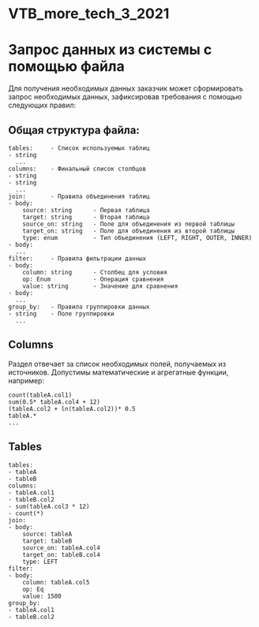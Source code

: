 # VTB_more_tech_3_2021

# Запрос данных из системы с помощью файла
Для получения необходимых данных заказчик может сформировать запрос необходимых данных, зафиксировав требования с помощью следующих правил:

## Общая структура файла:  
```
tables:     - Список используемых таблиц
- string  
  ...  
columns:    - Финальный список столбцов
- string    
- string  
  ...  
join:       - Правила объединения таблиц
- body:
    source: string      - Первая таблица
    target: string      - Вторая таблица
    source_on: string   - Поле для объединения из первой таблицы
    target_on: string   - Поле для объединения из второй таблицы
    type: enum          - Тип объединения (LEFT, RIGHT, OUTER, INNER)
- body:  
  ...  
filter:     - Правила фильтрации данных
- body:  
    column: string      - Столбец для условия
    op: Enum            - Операция сравнения
    value: string       - Значение для сравнения
- body:  
  ...  
group_by:   - Правила группировки данных
- string    - Поле группировки
  ...  
```
## Columns
Раздел отвечает за список необходимых полей, получаемых из источников. Допустимы математические и агрегатные функции, например:

```
count(tableA.col1)  
sum(0.5* tableA.col4 + 12)   
(tableA.col2 + ln(tableA.col2))* 0.5  
tableA.*  
...  
```

## Tables
```
tables:  
- tableA  
- tableB  
columns:  
- tableA.col1  
- tableB.col2  
- sum(tableA.col3 * 12)  
- count(*)  
join:  
- body:  
    source: tableA  
    target: tableB  
    source_on: tableA.col4  
    target_on: tableB.col4 
    type: LEFT 
filter:  
- body:  
    column: tableA.col5  
    op: Eq  
    value: 1500 
group_by:  
- tableA.col1  
- tableB.col2  
```